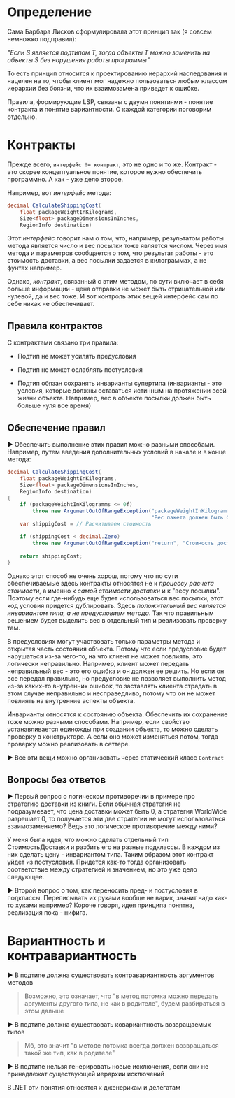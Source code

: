 # Определение

Сама Барбара Лисков сформулировала этот принцип так (я совсем немножко подправил):

*"Если S является подтипом T, тогда объекты T можно заменить на объекты S без нарушения работы программы"*

То есть принцип относится к проектированию иерархий наследования и нацелен на то, чтобы клиент мог надежно пользоваться любым классом иерархии без боязни, что их взаимозамена приведет к ошибке.

Правила, формирующие LSP, связаны с двумя понятиями - понятие контракта и понятие вариантности. О каждой категории поговорим отдельно.

# Контракты

Прежде всего, `интерфейс != контракт`, это не одно и то же. Контракт - это скорее концептуальное понятие, которое нужно обеспечить программно. А как - уже дело второе.

Например, вот *интерфейс* метода:

```c#
decimal CalculateShippingCost(
    float packageWeightInKilograms,
	Size<float> packageDimensionsInInches,
	RegionInfo destination)
```

Этот *интерфейс* говорит нам о том, что, например, результатом работы метода является число и вес посылки тоже является числом. Через имя метода и параметров сообщается о том, что результат работы - это стоимость доставки, а вес посылки задается в килограммах, а не фунтах например.

Однако, *контракт*, связанный с этим методом, по сути включает в себя больше информации - цена отправки не может быть отрицательной или нулевой, да и вес тоже. И вот контроль этих вещей интерфейс сам по себе никак не обеспечивает.

## Правила контрактов

С контрактами связано три правила:

* Подтип не может усилять предусловия

* Подтип не может ослаблять постусловия
* Подтип обязан сохранять инварианты супертипа (инварианты - это условия, которые должны оставаться истинным на протяжении всей жизни объекта. Например, вес в объекте посылки должен быть больше нуля все время)

## Обеспечение правил

► Обеспечить выполнение этих правил можно разными способами. Например, путем введения дополнительных условий в начале и в конце метода:

```c#
decimal CalculateShippingCost(
    float packageWeightInKilograms,
	Size<float> packageDimensionsInInches,
	RegionInfo destination)
{
    if (packageWeightInKilogramms <= 0f)
        throw new ArgumentOutOfRangeException("packageWeightInKilogramms",
                                              "Вес пакета должен быть больше нуля");
    var shippigCost = // Расчитываем стоимость

	if (shippingCost < decimal.Zero)
        throw new ArgumentOutOfRangeException("return", "Стоимость доставки не может быть отрицательной");
    
    return shippingCost;
}
```

Однако этот способ не очень хорош, потому что по сути обеспечиваемые здесь контракты относятся не к *процессу расчета стоимости*, а именно к *самой стоимости доставки* и к "весу посылки". Поэтому если где-нибудь еще будет использоваться вес посылки, этот код условия придется дублировать. Здесь *положительный вес является инвариантом типа, а не предусловием метода*. Так что правильным решением будет выделить вес в отдельный тип и реализовать проверку там.

В предусловиях могут участвовать только параметры метода и открытая часть состояния объекта. Потому что если предусловие будет нарушаться из-за чего-то, на что клиент не может повлиять, это логически неправильно. Например, клиент может передать неправильный вес - это его ошибка и он должен ее решить. Но если он все передал правильно, но предусловие не позволяет выполнить метод из-за каких-то внутренних ошибок, то заставлять клиента страдать в этом случае неправильно и несправедливо, потому что он не может повлиять на внутренние аспекты объекта.

Инварианты относятся к состоянию объекта. Обеспечить их сохранение тоже можно разными способами. Например, если свойство устанавливается единожды при создании объекта, то можно сделать проверку в конструкторе. А если оно может изменяться потом, тогда проверку можно реализовать в сеттере.

► Все эти вещи можно организовать через статический класс `Contract`

## Вопросы без ответов

► Первый вопрос о логическом противоречии в примере про стратегию доставки из книги. Если обычная стратегия не подразумевает, что цена доставки может быть 0, а стратегия WorldWide разрешает 0, то получается эти две стратегии не могут использоваться взаимозаменяемо? Ведь это логическое противоречие между ними?

У меня была идея, что можно сделать отдельный тип СтоимостьДоставки и разбить его на разные подклассы. В каждом из них сделать цену - инвариантом типа. Таким образом этот контракт уйдет из постусловия. Придется как-то тогда организовать соответствие между стратегией и значением, но это уже дело следующее.

► Второй вопрос о том, как переносить пред- и постусловия в подклассы. Переписывать их руками вообще не варик, значит надо как-то хуками например? Короче говоря, идея принципа понятна, реализация пока - нифига.



# Вариантность и контравариантность

► В подтипе должна существовать контравариантность аргументов методов

> Возможно, это означает, что "в метод потомка можно передать аргументы другого типа, не как в родителе", будем разбираться в этом дальше

► В подтипе должна существовать ковариантность возвращаемых типов

> Мб, это значит "в методе потомка всегда должен возвращаться такой же тип, как в родителе"

► В подтипе нельзя генерировать новые исключения, если они не принадлежат существующей иерархии исключений

В .NET эти понятия относятся к дженерикам и делегатам